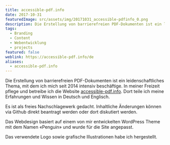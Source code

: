 ```yaml
---
title: accessible-pdf.info
date: 2017-10-31
featuredImage: src/assets/img/20171031_accessible-pdfinfo_0.png
description: Die Erstellung von barrierefreien PDF-Dokumenten ist ein leidenschaftliches Thema, mit dem ich mich seit 2014 intensiv beschäftige. In meiner Freizeit pflege und betreibe ich die Website accessible-pdf.info
tags:
  - Branding
  - Content
  - Webentwicklung
  - projects
featured: false
weblink: https://accessible-pdf.info/de
aliases:
  - accessible-pdf.info
---
```

Die Erstellung von barrierefreien PDF-Dokumenten ist ein leidenschaftliches Thema, mit dem ich mich seit 2014 intensiv beschäftige. In meiner Freizeit pflege und betreibe ich die Website [accessible-pdf.info](https://accessible-pdf.info/de). Dort teile ich meine Erfahrungen und Wissen in Deutsch und Englisch.

Es ist als freies Nachschlagewerk gedacht. Inhaltliche Änderungen können via Github direkt beantragt werden oder dort diskutiert werden.

Das Webdesign basiert auf einem von mir entwickelten WordPress Theme mit dem Namen «Penguin» und wurde für die Site angepasst.

Das verwendete Logo sowie grafische Illustrationen habe ich hergestellt.

